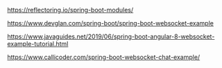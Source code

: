https://reflectoring.io/spring-boot-modules/

https://www.devglan.com/spring-boot/spring-boot-websocket-example


https://www.javaguides.net/2019/06/spring-boot-angular-8-websocket-example-tutorial.html


https://www.callicoder.com/spring-boot-websocket-chat-example/


